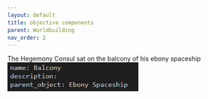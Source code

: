 ```yaml
---
layout: default
title: objective components
parent: Worldbuilding
nav_order: 2
---
```


<div class="ow-story-box">
  The Hegemony Consul <span class="ow-highlight">sat on the balcony of his ebony spaceship</span>
</div>

<div class="ow-screenshot">
  <a href="https://www.onlyworlds.com/text_tool/" target="_blank">
    <img src="/assets/images/screenshots/objective-components-text-tool.png" alt="onlyworlds object element">
  </a>
</div>

